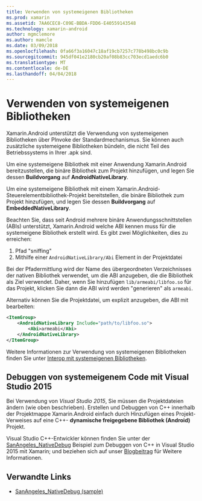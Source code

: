 ```yaml
---
title: Verwenden von systemeigenen Bibliotheken
ms.prod: xamarin
ms.assetid: 7AA6CEC8-C09E-BBDA-FDD6-E40559143548
ms.technology: xamarin-android
author: mgmclemore
ms.author: mamcle
ms.date: 03/09/2018
ms.openlocfilehash: 0fa66f3a16047c18af19cb7257c778b498bc0c9b
ms.sourcegitcommit: 945df041e2180cb20af08b83cc703ecd1aedc6b0
ms.translationtype: MT
ms.contentlocale: de-DE
ms.lasthandoff: 04/04/2018
---
```

# <a name="using-native-libraries"></a>Verwenden von systemeigenen Bibliotheken

Xamarin.Android unterstützt die Verwendung von systemeigenen Bibliotheken über PInvoke der Standardmechanismus. Sie können auch zusätzliche systemeigene Bibliotheken bündeln, die nicht Teil des Betriebssystems in Ihrer .apk sind.

Um eine systemeigene Bibliothek mit einer Anwendung Xamarin.Android bereitzustellen, die binäre Bibliothek zum Projekt hinzufügen, und legen Sie dessen **Buildvorgang** auf **AndroidNativeLibrary**.

Um eine systemeigene Bibliothek mit einem Xamarin.Android-Steuerelementbibliothek-Projekt bereitstellen, die binäre Bibliothek zum Projekt hinzufügen, und legen Sie dessen **Buildvorgang** auf **EmbeddedNativeLibrary**.

Beachten Sie, dass seit Android mehrere binäre Anwendungsschnittstellen (ABIs) unterstützt, Xamarin.Android welche ABI kennen muss für die systemeigene Bibliothek erstellt wird.
Es gibt zwei Möglichkeiten, dies zu erreichen:

1.  Pfad "sniffing"
1.  Mithilfe einer `AndroidNativeLibrary/Abi` Element in der Projektdatei


Bei der Pfadermittlung wird der Name des übergeordneten Verzeichnisses der nativen Bibliothek verwendet, um die ABI anzugeben, die die Bibliothek als Ziel verwendet. Daher, wenn Sie hinzufügen `lib/armeabi/libfoo.so` für das Projekt, klicken Sie dann die ABI wird werden "generieren" als `armeabi`.

Alternativ können Sie die Projektdatei, um explizit anzugeben, die ABI mit bearbeiten:

```xml
<ItemGroup>
    <AndroidNativeLibrary Include="path/to/libfoo.so">
        <Abi>armeabi</Abi>
    </AndroidNativeLibrary>
</ItemGroup>
```

Weitere Informationen zur Verwendung von systemeigenen Bibliotheken finden Sie unter [Interop mit systemeigenen Bibliotheken](http://www.mono-project.com/docs/advanced/pinvoke/).

## <a name="debugging-native-code-with-visual-studio-2015"></a>Debuggen von systemeigenem Code mit Visual Studio 2015

Bei Verwendung von *Visual Studio 2015*, Sie müssen die Projektdateien ändern (wie oben beschrieben).
Erstellen und Debuggen von C++ innerhalb der Projektmappe Xamarin.Android einfach durch Hinzufügen eines Projekt-Verweises auf eine C++- **dynamische freigegebene Bibliothek (Android)** Projekt.

Visual Studio C++-Entwickler können finden Sie unter der [SanAngeles_NativeDebug](https://developer.xamarin.com/samples/monodroid/SanAngeles_NDK/) Beispiel zum Debuggen von C++ in Visual Studio 2015 mit Xamarin; und beziehen sich auf unser [Blogbeitrag](https://blog.xamarin.com/build-and-debug-c-libraries-in-xamarin-android-apps-with-visual-studio-2015/) für Weitere Informationen.



## <a name="related-links"></a>Verwandte Links

- [SanAngeles_NativeDebug (sample)](https://developer.xamarin.com/samples/monodroid/SanAngeles_NDK/)
